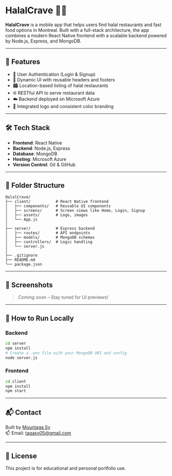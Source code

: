 # HalalCrave 🕌🍔

**HalalCrave** is a mobile app that helps users find halal restaurants and fast food options in Montreal. Built with a full-stack architecture, the app combines a modern React Native frontend with a scalable backend powered by Node.js, Express, and MongoDB.

---

## 🚀 Features

- 🔐 User Authentication (Login & Signup)
- 📄 Dynamic UI with reusable headers and footers
- 🏙️ Location-based listing of halal restaurants
- 🌐 RESTful API to serve restaurant data
- ☁️ Backend deployed on Microsoft Azure
- 🎨 Integrated logo and consistent color branding

---

## 🛠️ Tech Stack

- **Frontend**: React Native
- **Backend**: Node.js, Express
- **Database**: MongoDB
- **Hosting**: Microsoft Azure
- **Version Control**: Git & GitHub

---

## 📁 Folder Structure

```
HalalCrave/
├── client/           # React Native frontend
│   ├── components/   # Reusable UI components
│   ├── screens/      # Screen views like Home, Login, Signup
│   ├── assets/       # Logo, images
│   └── App.js
│
├── server/           # Express backend
│   ├── routes/       # API endpoints
│   ├── models/       # MongoDB schemas
│   ├── controllers/  # Logic handling
│   └── server.js
│
├── .gitignore
├── README.md
└── package.json
```

---

## 📸 Screenshots

> _Coming soon_ – Stay tuned for UI previews!

---

## 🧪 How to Run Locally

### Backend
```bash
cd server
npm install
# Create a .env file with your MongoDB URI and config
node server.js
```

### Frontend
```bash
cd client
npm install
npm start
```

---

## 📬 Contact

Built by [Mountaga Sy](https://github.com/mountagv7)  
📫 Email: [tagasy05@gmail.com](mailto:tagasy05@gmail.com)

---

## 📄 License

This project is for educational and personal portfolio use.  

